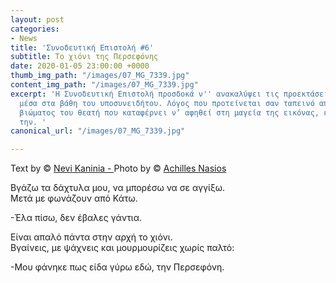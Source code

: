 ```yaml
---
layout: post
categories:
- News
title: 'Συνοδευτική Επιστολή #6'
subtitle: Το χιόνι της Περσεφόνης
date: 2020-01-05 23:00:00 +0000
thumb_img_path: "/images/07_MG_7339.jpg"
content_img_path: "/images/07_MG_7339.jpg"
excerpt: 'Η Συνοδευτική Επιστολή προσδοκά ν'' ανακαλύψει τις προεκτάσεις της εικόνας
  μέσα στα βάθη του υποσυνειδήτου. Λόγος που προτείνεται σαν ταπεινό απαύγασμα του
  βιώματος του θεατή που καταφέρνει ν’ αφηθεί στη μαγεία της εικόνας, επαναδημιουργώντας
  την. '
canonical_url: "/images/07_MG_7339.jpg"

---
```

Text by © <a href="https://www.facebook.com/nevi.kaninia" target="blank">Nevi Kaninia - </a>Photo by © <a href="https://anikon.org/" target="blank">Achilles Nasios</a>

Bγάζω τα δάχτυλα μου, να μπορέσω να σε αγγίξω.  
Μετά με φωνάζουν από Κάτω.

\-Έλα πίσω, δεν έβαλες γάντια.

Είναι απαλό πάντα στην αρχή το χιόνι.   
Βγαίνεις, με ψάχνεις και μουρμουρίζεις χωρίς παλτό:

\-Μου φάνηκε πως είδα γύρω εδώ, την Περσεφόνη.
